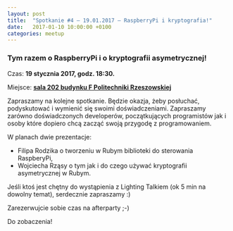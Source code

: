 ```yaml
---
layout: post
title:  "Spotkanie #4 – 19.01.2017 – RaspberryPi i kryptografia!"
date:   2017-01-10 10:00:00 +0100
categories: meetup
---
```


### Tym razem o RaspberryPi i o kryptografii asymetrycznej!

Czas: **19 stycznia 2017, godz. 18:30.**

Miejsce: **[sala 202 budynku F Politechniki
Rzeszowskiej](https://www.google.pl/maps/place/Marii+Sk%C5%82odowskiej-Curie+8%2F2,+Rzesz%C3%B3w/@50.0260119,21.9828244,19z/data=!3m1!4b1!4m5!3m4!1s0x473cfbafc82e1909:0xc1f8b4e1e7f09929!8m2!3d50.0260119!4d21.9833716)**

Zapraszamy na kolejne spotkanie. Będzie okazja, żeby posłuchać,
podyskutować i wymienić się swoimi doświadczeniami.
Zapraszamy zarówno doświadczonych developerów, początkujących
programistów jak i osoby które dopiero chcą zacząć swoją przygodę z
programowaniem.

W planach dwie prezentacje:

* Filipa Rodzika o tworzeniu w Rubym biblioteki do sterowania
RaspberyPi,
* Wojciecha Rząsy o tym jak i do czego używać kryptografii asymetrycznej
w Rubym.

Jeśli ktoś jest chętny do wystąpienia z Lighting Talkiem (ok 5 min na
dowolny temat), serdecznie zapraszamy :)

Zarezerwujcie sobie czas na afterparty ;-)

Do zobaczenia!
